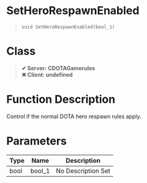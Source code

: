 # SetHeroRespawnEnabled
> `void SetHeroRespawnEnabled(bool_1)`
# Class
> __✔ Server: CDOTAGamerules__  
> __✖ Client: undefined__  
# Function Description
Control if the normal DOTA hero respawn rules apply.
# Parameters
Type|Name|Description
--|--|--
bool|bool_1|No Description Set
